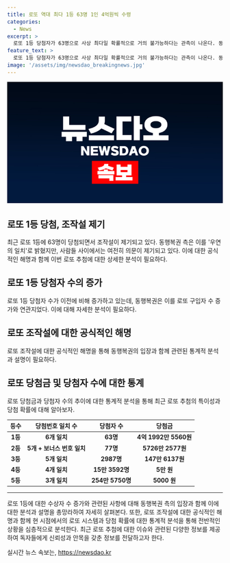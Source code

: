 ```yaml
---
title: 로또 역대 최다 1등 63명 1인 4억원씩 수령
categories:
  - News
excerpt: >
  로또 1등 당첨자가 63명으로 사상 최다일 확률적으로 거의 불가능하다는 관측이 나온다. 동행복권은 오류가 아닌 우연의 일치라고 설명했지만, 조작설이 SNS와 온라인 커뮤니티에서 확산되고 있다. 기획재정부 복권위원회는 로또복권 시스템은 조작이 불가능하며 다수 당첨자가 나오는 것은 확률적으로 가능하다고 설명했다. 그에 따라 당첨자 수가 늘어나는 것은 당연한 일이라는 입장이다.
feature_text: >
  로또 1등 당첨자가 63명으로 사상 최다일 확률적으로 거의 불가능하다는 관측이 나온다. 동행복권은 오류가 아닌 우연의 일치라고 설명했지만, 조작설이 SNS와 온라인 커뮤니티에서 확산되고 있다. 기획재정부 복권위원회는 로또복권 시스템은 조작이 불가능하며 다수 당첨자가 나오는 것은 확률적으로 가능하다고 설명했다. 그에 따라 당첨자 수가 늘어나는 것은 당연한 일이라는 입장이다.
image: '/assets/img/newsdao_breakingnews.jpg'
---
```


<p><img src="/assets/img/newsdao_breakingnews.jpg" alt="ontimetimes 속보" /></p>

<h2 data-ke-size="size26">로또 1등 당첨, 조작설 제기</h2>

<p data-ke-size="size16">최근 로또 1등에 63명이 당첨되면서 조작설이 제기되고 있다. 동행복권 측은 이를 '우연의 일치'로 밝혔지만, 사람들 사이에서는 여전히 의문이 제기되고 있다. 이에 대한 공식적인 해명과 함께 이번 로또 추첨에 대한 상세한 분석이 필요하다. </p>

<h2 data-ke-size="size26">로또 1등 당첨자 수의 증가</h2>

<p data-ke-size="size16">로또 1등 당첨자 수가 이전에 비해 증가하고 있는데, 동행복권은 이를 로또 구입자 수 증가와 연관지었다. 이에 대해 자세한 분석이 필요하다. </p>

<h2 data-ke-size="size26">로또 조작설에 대한 공식적인 해명</h2>

<p data-ke-size="size16">로또 조작설에 대한 공식적인 해명을 통해 동행복권의 입장과 함께 관련된 통계적 분석과 설명이 필요하다. </p>

<h2 data-ke-size="size26">로또 당첨금 및 당첨자 수에 대한 통계</h2>

<p data-ke-size="size16">로또 당첨금과 당첨자 수의 추이에 대한 통계적 분석을 통해 최근 로또 추첨의 특이성과 당첨 확률에 대해 알아보자. </p>

<table>
<thead>
  <tr>
    <th scope="col">등수</th>
    <th scope="col">당첨번호 일치 수</th>
    <th scope="col">당첨자 수</th>
    <th scope="col">당첨금</th>
  </tr>
</thead>
<tbody>
  <tr>
    <td style="text-align: center; height: 17px;"><b>1등</b></td>
    <td style="text-align: center; height: 17px;"><b>6개 일치</b></td>
    <td style="text-align: center; height: 17px;"><b>63명</b></td>
    <td style="text-align: center; height: 17px;"><b>4억 1992만 5560원</b></td>
  </tr>
  <tr>
    <td style="text-align: center; height: 17px;"><b>2등</b></td>
    <td style="text-align: center; height: 17px;"><b>5개 + 보너스 번호 일치</b></td>
    <td style="text-align: center; height: 17px;"><b>77명</b></td>
    <td style="text-align: center; height: 17px;"><b>5726만 2577원</b></td>
  </tr>
  <tr>
    <td style="text-align: center; height: 17px;"><b>3등</b></td>
    <td style="text-align: center; height: 17px;"><b>5개 일치</b></td>
    <td style="text-align: center; height: 17px;"><b>2987명</b></td>
    <td style="text-align: center; height: 17px;"><b>147만 6137원</b></td>
  </tr>
  <tr>
    <td style="text-align: center; height: 17px;"><b>4등</b></td>
    <td style="text-align: center; height: 17px;"><b>4개 일치</b></td>
    <td style="text-align: center; height: 17px;"><b>15만 3592명</b></td>
    <td style="text-align: center; height: 17px;"><b>5만 원</b></td>
  </tr>
  <tr>
    <td style="text-align: center; height: 17px;"><b>5등</b></td>
    <td style="text-align: center; height: 17px;"><b>3개 일치</b></td>
    <td style="text-align: center; height: 17px;"><b>254만 5750명</b></td>
    <td style="text-align: center; height: 17px;"><b>5000 원</b></td>
  </tr>
</tbody>
</table>

<hr>

<p data-ke-size="size16">로또 1등에 대한 수상자 수 증가와 관련된 사항에 대해 동행복권 측의 입장과 함께 이에 대한 분석과 설명을 총망라하여 자세히 살펴본다. 또한, 로또 조작설에 대한 공식적인 해명과 함께 현 시점에서의 로또 시스템과 당첨 확률에 대한 통계적 분석을 통해 전반적인 상황을 심층적으로 분석한다. 최근 로또 추첨에 대한 이슈와 관련된 다양한 정보를 제공하여 독자들에게 신뢰성과 안목을 갖춘 정보를 전달하고자 한다.</p>
실시간 뉴스 속보는, <a href="https://newsdao.kr" rel="dofollow">https://newsdao.kr</a>


